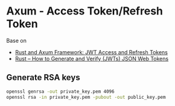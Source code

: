 # Axum - Access Token/Refresh Token
Base on
* [Rust and Axum Framework: JWT Access and Refresh Tokens](https://codevoweb.com/rust-and-axum-jwt-access-and-refresh-tokens/)
* [Rust – How to Generate and Verify (JWTs) JSON Web Tokens](https://codevoweb.com/rust-how-to-generate-and-verify-jwts-json-web-tokens/)

## Generate RSA keys
```bash
openssl genrsa -out private_key.pem 4096
openssl rsa -in private_key.pem -pubout -out public_key.pem
```